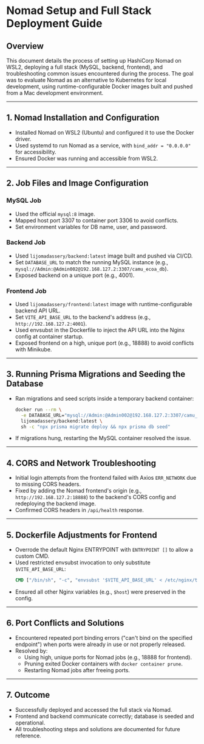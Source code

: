 # Nomad Setup and Full Stack Deployment Guide

## Overview
This document details the process of setting up HashiCorp Nomad on WSL2, deploying a full stack (MySQL, backend, frontend), and troubleshooting common issues encountered during the process. The goal was to evaluate Nomad as an alternative to Kubernetes for local development, using runtime-configurable Docker images built and pushed from a Mac development environment.

---

## 1. Nomad Installation and Configuration
- Installed Nomad on WSL2 (Ubuntu) and configured it to use the Docker driver.
- Used systemd to run Nomad as a service, with `bind_addr = "0.0.0.0"` for accessibility.
- Ensured Docker was running and accessible from WSL2.

---

## 2. Job Files and Image Configuration
### MySQL Job
- Used the official `mysql:8` image.
- Mapped host port 3307 to container port 3306 to avoid conflicts.
- Set environment variables for DB name, user, and password.

### Backend Job
- Used `lijomadassery/backend:latest` image built and pushed via CI/CD.
- Set `DATABASE_URL` to match the running MySQL instance (e.g., `mysql://Admin:@Admin002@192.168.127.2:3307/camu_ecoa_db`).
- Exposed backend on a unique port (e.g., 4001).

### Frontend Job
- Used `lijomadassery/frontend:latest` image with runtime-configurable backend API URL.
- Set `VITE_API_BASE_URL` to the backend's address (e.g., `http://192.168.127.2:4001`).
- Used envsubst in the Dockerfile to inject the API URL into the Nginx config at container startup.
- Exposed frontend on a high, unique port (e.g., 18888) to avoid conflicts with Minikube.

---

## 3. Running Prisma Migrations and Seeding the Database
- Ran migrations and seed scripts inside a temporary backend container:
  ```bash
  docker run --rm \
    -e DATABASE_URL="mysql://Admin:@Admin002@192.168.127.2:3307/camu_ecoa_db" \
    lijomadassery/backend:latest \
    sh -c "npx prisma migrate deploy && npx prisma db seed"
  ```
- If migrations hung, restarting the MySQL container resolved the issue.

---

## 4. CORS and Network Troubleshooting
- Initial login attempts from the frontend failed with Axios `ERR_NETWORK` due to missing CORS headers.
- Fixed by adding the Nomad frontend's origin (e.g., `http://192.168.127.2:18888`) to the backend's CORS config and redeploying the backend image.
- Confirmed CORS headers in `/api/health` response.

---

## 5. Dockerfile Adjustments for Frontend
- Overrode the default Nginx ENTRYPOINT with `ENTRYPOINT []` to allow a custom CMD.
- Used restricted envsubst invocation to only substitute `$VITE_API_BASE_URL`:
  ```dockerfile
  CMD ["/bin/sh", "-c", "envsubst '$VITE_API_BASE_URL' < /etc/nginx/templates/default.conf.template > /etc/nginx/conf.d/default.conf && exec nginx -g 'daemon off;'"]
  ```
- Ensured all other Nginx variables (e.g., `$host`) were preserved in the config.

---

## 6. Port Conflicts and Solutions
- Encountered repeated port binding errors ("can't bind on the specified endpoint") when ports were already in use or not properly released.
- Resolved by:
  - Using high, unique ports for Nomad jobs (e.g., 18888 for frontend).
  - Pruning exited Docker containers with `docker container prune`.
  - Restarting Nomad jobs after freeing ports.

---

## 7. Outcome
- Successfully deployed and accessed the full stack via Nomad.
- Frontend and backend communicate correctly; database is seeded and operational.
- All troubleshooting steps and solutions are documented for future reference. 
